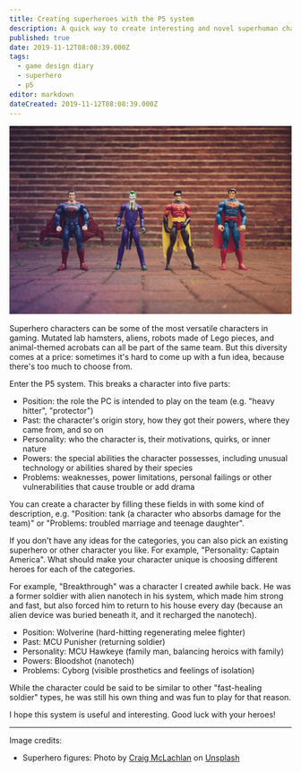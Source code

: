 ```yaml
---
title: Creating superheroes with the P5 system
description: A quick way to create interesting and novel superhuman characters for RPGs
published: true
date: 2019-11-12T08:08:39.000Z
tags:
  - game design diary
  - superhero
  - p5
editor: markdown
dateCreated: 2019-11-12T08:08:39.000Z
---
```


![Featured Image](creating-superheroes-with-the-p5-system.jpg)

Superhero characters can be some of the most versatile characters in gaming. Mutated lab hamsters, aliens, robots made of Lego pieces, and animal-themed acrobats can all be part of the same team. But this diversity comes at a price: sometimes it's hard to come up with a fun idea, because there's too much to choose from.

Enter the P5 system. This breaks a character into five parts:

* Position: the role the PC is intended to play on the team (e.g. "heavy hitter", "protector")
* Past: the character's origin story, how they got their powers, where they came from, and so on
* Personality: who the character is, their motivations, quirks, or inner nature
* Powers: the special abilities the character possesses, including unusual technology or abilities shared by their species
* Problems: weaknesses, power limitations, personal failings or other vulnerabilities that cause trouble or add drama

You can create a character by filling these fields in with some kind of description, e.g. "Position: tank (a character who absorbs damage for the team)" or "Problems: troubled marriage and teenage daughter".

If you don't have any ideas for the categories, you can also pick an existing superhero or other character you like. For example, "Personality: Captain America". What should make your character unique is choosing different heroes for each of the categories.

For example, "Breakthrough" was a character I created awhile back. He was a former soldier with alien nanotech in his system, which made him strong and fast, but also forced him to return to his house every day (because an alien device was buried beneath it, and it recharged the nanotech).

* Position: Wolverine (hard-hitting regenerating melee fighter)
* Past: MCU Punisher (returning soldier)
* Personality: MCU Hawkeye (family man, balancing heroics with family)
* Powers: Bloodshot (nanotech)
* Problems: Cyborg (visible prosthetics and feelings of isolation)

While the character could be said to be similar to other "fast-healing soldier" types, he was still his own thing and was fun to play for that reason.

I hope this system is useful and interesting. Good luck with your heroes!

----

Image credits:

* Superhero figures: Photo by [Craig McLachlan](https://unsplash.com/@crrrrraig?utm_source=unsplash&utm_medium=referral&utm_content=creditCopyText) on [Unsplash](https://unsplash.com/s/photos/superhero?utm_source=unsplash&utm_medium=referral&utm_content=creditCopyText)


    